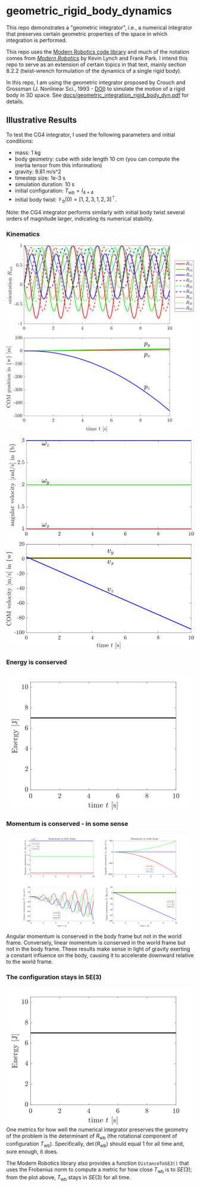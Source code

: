 # geometric_rigid_body_dynamics

This repo demonstrates a "geometric integrator", i.e., a numerical integrator that preserves certain geometric properties of the space in which integration is performed.

This repo uses the [Modern Robotics code library](https://github.com/NxRLab/ModernRobotics) and much of the notation comes from [_Modern Robotics_](https://hades.mech.northwestern.edu/index.php/Modern_Robotics) by Kevin Lynch and Frank Park.
I intend this repo to serve as an extension of certain topics in that text, mainly section 8.2.2 (twist-wrench formulation of the dynamics of a single rigid body).

In this repo, I am using the geometric integrator proposed by Crouch and Grossman (J. Nonlinear Sci., 1993 - [DOI](https://doi.org/10.1007/BF02429858)) to simulate the motion of a rigid body in 3D space. See [docs/geometric_integration_rigid_body_dyn.pdf](docs/geometric_integration_rigid_body_dyn.pdf) for details.

## Illustrative Results
To test the CG4 integrator, I used the following parameters and initial conditions:
* mass: 1 kg
* body geometry: cube with side length 10 cm (you can compute the inertia tensor from this information)
* gravity: 9.81 m/s^2
* timestep size: 1e-3 s
* simulation duration: 10 s
* initial configuration: $T_\mathrm{wb} = I_{4\times4}$
* initial body twist: $\mathcal{V}_\mathrm{b}(0) = [1,2,3,1,2,3]^{\top}$.

Note: the CG4 integrator performs similarly with initial body twist several orders of magnitude larger, indicating its numerical stability.

### Kinematics
![configuration](docs/graphics/svg/configuration.svg)

![velocity](docs/graphics/svg/velocity.svg)

###  Energy is conserved
![energy is conserved](docs/graphics/svg/energy.svg)

### Momentum is conserved - in some sense
![momentum is conserved](docs/graphics/svg/momenta.svg)
Angular momentum is conserved in the body frame but not in the world frame.
Conversely, linear momentum is conserved in the world frame but not in the body frame.
These results make sense in light of gravity exerting a constant influence on the body, causing it to accelerate downward relative to the world frame.

### The configuration stays in SE(3)
![Twb stays in SE3](docs/graphics/svg/energy.svg)
One metrics for how well the numerical integrator preserves the geometry of the problem is the determinant of $R_\mathrm{wb}$ (the rotational component of configuration $T_\mathrm{wb}$). Specifically, $\det\left(R_\mathrm{wb}\right)$ should equal $1$ for all time and, sure enough, it does.

The Modern Robotics library also provides a function `DistanceToSE3()` that uses the Frobenius norm to compute a metric for how close $T_\mathrm{wb}$ is to $SE(3)$; from the plot above, $T_\mathrm{wb}$ stays in $SE(3)$ for all time.